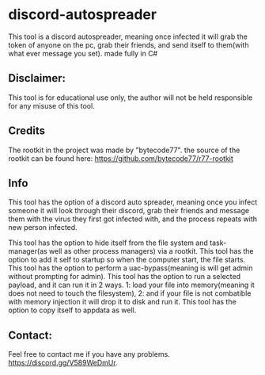 # discord-autospreader
This tool is a discord autospreader, meaning once infected it will grab the token of anyone on the pc, grab their friends, and send itself to them(with what ever message you set). made fully in C#

## **Disclaimer:**

This tool is for educational use only, the author will not be held responsible for any misuse of this tool.

## **Credits**
The rootkit in the project was made by "bytecode77". the source of the rootkit can be found here: https://github.com/bytecode77/r77-rootkit

## **Info**

This tool has the option of a discord auto spreader, meaning once you infect someone it will look through their discord, grab their friends and message them with the virus they first got infected with, and the process repeats with new person infected. 


This tool has the option to hide itself from the file system and task-manager(as well as other process managers) via a rootkit. 
This tool has the option to add it self to startup so when the computer start, the file starts. 
This tool has the option to perform a uac-bypass(meaning is will get admin without prompting for admin).
This tool has the option to run a selected payload, and it can run it in 2 ways. 1: load your file into memory(meaning it does not need to touch the filesystem), 2: and if your file is not combatible with memory injection it will drop it to disk and run it.
This tool has the option to copy itself to appdata as well.

## **Contact:**
Feel free to contact me if you have any problems.
https://discord.gg/V589WeDmUr.
